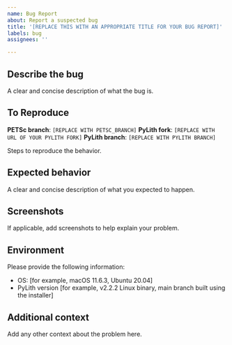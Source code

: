 ```yaml
---
name: Bug Report
about: Report a suspected bug
title: '[REPLACE THIS WITH AN APPROPRIATE TITLE FOR YOUR BUG REPORT]'
labels: bug
assignees: ''

---
```


## Describe the bug

A clear and concise description of what the bug is.

## To Reproduce

**PETSc branch**: `[REPLACE WITH PETSC_BRANCH]`
**PyLith fork**: `[REPLACE WITH URL OF YOUR PYLITH FORK]`
**PyLith branch**: `[REPLACE WITH PYLITH BRANCH]`

Steps to reproduce the behavior.

## Expected behavior

A clear and concise description of what you expected to happen.

## Screenshots

If applicable, add screenshots to help explain your problem.

## Environment

Please provide the following information:

- OS: [for example, macOS 11.6.3, Ubuntu 20.04]
- PyLith version [for example, v2.2.2 Linux binary, main branch built using the installer]

## Additional context

Add any other context about the problem here.
